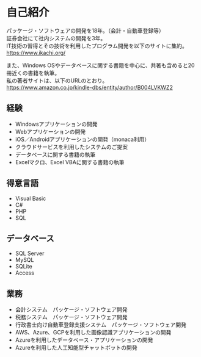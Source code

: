 # 自己紹介
パッケージ・ソフトウェアの開発を18年。（会計・自動車登録等）  
証券会社にて社内システムの開発を3年。  
IT技術の習得とその技術を利用したプログラム開発を以下のサイトに集約。  
https://www.ikachi.org/
  
また、Windows OSやデータベースに関する書籍を中心に、共著も含めると20冊近くの書籍を執筆。  
私の著者サイトは、以下のURLのとおり。  
https://www.amazon.co.jp/kindle-dbs/entity/author/B004LVKWZ2

## 経験
- Windowsアプリケーションの開発
- Webアプリケーションの開発
- iOS／Androidアプリケーションの開発（monaca利用）
- クラウドサービスを利用したシステムのご提案
- データベースに関する書籍の執筆
- Excelマクロ、Excel VBAに関する書籍の執筆

## 得意言語
- Visual Basic
- C#
- PHP
- SQL

## データベース
- SQL Server
- MySQL
- SQLite
- Access

## 業務
- 会計システム　パッケージ・ソフトウェア開発
- 税務システム　パッケージ・ソフトウェア開発
- 行政書士向け自動車登録支援システム　パッケージ・ソフトウェア開発
- AWS、Azure、GCPを利用した画像認識アプリケーションの開発
- Azureを利用したデータベース・アプリケーションの開発
- Azureを利用した人工知能型チャットボットの開発
